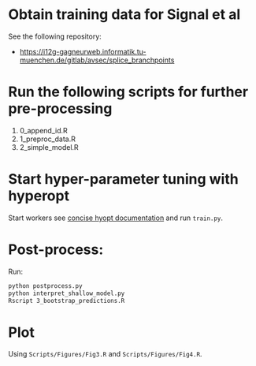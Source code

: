# Obtain training data for Signal et al

See the following repository: 
- https://i12g-gagneurweb.informatik.tu-muenchen.de/gitlab/avsec/splice_branchpoints

# Run the following scripts for further pre-processing

1. 0_append_id.R
2. 1_preproc_data.R
3. 2_simple_model.R

# Start hyper-parameter tuning with hyperopt

Start workers see [concise hyopt documentation](https://i12g-gagneurweb.in.tum.de/project/concise/hyopt/) and run `train.py`.

# Post-process:

Run:

```bash
python postprocess.py
python interpret_shallow_model.py
Rscript 3_bootstrap_predictions.R
```

# Plot

Using `Scripts/Figures/Fig3.R` and `Scripts/Figures/Fig4.R`.
